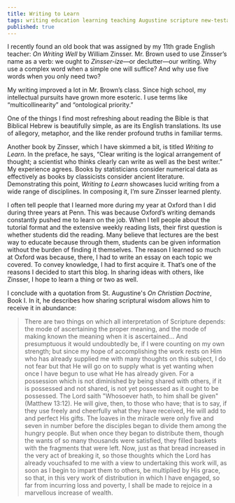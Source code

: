 ```yaml
---
title: Writing to Learn
tags: writing education learning teaching Augustine scripture new-testament
published: true
---
```

I recently found an old book that was assigned by my 11th grade English teacher: _On Writing Well_ by William Zinsser. Mr. Brown used to use Zinsser’s name as a verb: we ought to _Zinsser-ize_—or declutter—our writing. Why use a complex word when a simple one will suffice? And why use five words when you only need two?

My writing improved a lot in Mr. Brown’s class. Since high school, my intellectual pursuits have grown more esoteric. I use terms like “multicollinearity” and “ontological priority.”

One of the things I find most refreshing about reading the Bible is that Biblical Hebrew is beautifully simple, as are its English translations. Its use of allegory, metaphor, and the like render profound truths in familiar terms.

Another book by Zinsser, which I have skimmed a bit, is titled _Writing to Learn_. In the preface, he says, “Clear writing is the logical arrangement of thought; a scientist who thinks clearly can write as well as the best writer.” My experience agrees. Books by statisticians consider numerical data as effectively as books by classicists consider ancient literature. Demonstrating this point, _Writing to Learn_ showcases lucid writing from a wide range of disciplines. In composing it, I’m sure Zinsser learned plenty.

I often tell people that I learned more during my year at Oxford than I did during three years at Penn. This was because Oxford’s writing demands constantly pushed me to learn on the job. When I tell people about the tutorial format and the extensive weekly reading lists, their first question is whether students did the reading. Many believe that lectures are the best way to educate because through them, students can be given information without the burden of finding it themselves. The reason I learned so much at Oxford was because, there, I had to write an essay on each topic we covered. To convey knowledge, I had to first acquire it. That’s one of the reasons I decided to start this blog. In sharing ideas with others, like Zinsser, I hope to learn a thing or two as well.

I conclude with a quotation from St. Augustine's _On Christian Doctrine_, Book I. In it, he describes how sharing scriptural wisdom allows him to receive it in abundance:

>There are two things on which all interpretation of Scripture depends: the mode of ascertaining the proper meaning, and the mode of making known the meaning when it is ascertained... And presumptuous it would undoubtedly be, if I were counting on my own strength; but since my hope of accomplishing the work rests on Him who has already supplied me with many thoughts on this subject, I do not fear but that He will go on to supply what is yet wanting when once I have begun to use what He has already given. For a possession which is not diminished by being shared with others, if it is possessed and not shared, is not yet possessed as it ought to be possessed. The Lord saith "Whosoever hath, to him shall be given"(Matthew 13:12). He will give, then, to those who have; that is to say, if they use freely and cheerfully what they have received, He will add to and perfect His gifts. The loaves in the miracle were only five and seven in number before the disciples began to divide them among the hungry people. But when once they began to distribute them, though the wants of so many thousands were satisfied, they filled baskets with the fragments that were left. Now, just as that bread increased in the very act of breaking it, so those thoughts which the Lord has already vouchsafed to me with a view to undertaking this work will, as soon as I begin to impart them to others, be multiplied by His grace, so that, in this very work of distribution in which I have engaged, so far from incurring loss and poverty, I shall be made to rejoice in a marvellous increase of wealth.